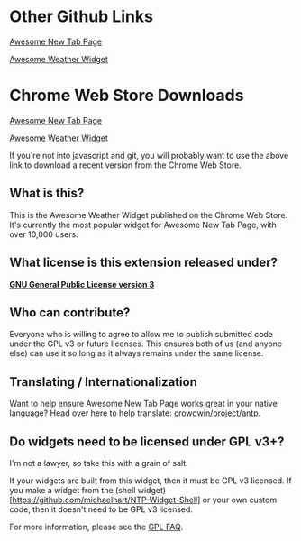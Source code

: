 Other Github Links
============================================================================================================
[Awesome New Tab Page](https://github.com/michaelhart/Awesome-New-Tab-Page)

[Awesome Weather Widget](https://github.com/michaelhart/Awesome-Weather-Widget)


Chrome Web Store Downloads
==========================
[Awesome New Tab Page](https://chrome.google.com/webstore/detail/mgmiemnjjchgkmgbeljfocdjjnpjnmcg)

[Awesome Weather Widget](https://chrome.google.com/webstore/detail/goeepbfnllchoihkoiecpkkekbpfiboc)

If you're not into javascript and git, you will probably want to use the above link to download a recent version from the Chrome Web Store.

What is this?
-------------
This is the Awesome Weather Widget published on the Chrome Web Store. It's currently the most popular widget for Awesome New Tab Page,
with over 10,000 users.

What license is this extension released under?
----------------------------------------------
__[GNU General Public License version 3](https://www.gnu.org/licenses/gpl-3.0.txt)__

Who can contribute?
-------------------
Everyone who is willing to agree to allow me to publish submitted code under the GPL v3 or future licenses. This ensures both of us (and anyone else) can use it so long as it always remains under the same license.

Translating / Internationalization
----------------------------------
Want to help ensure Awesome New Tab Page works great in your native language? Head over here to help translate: [crowdwin/project/antp](https://crowdin.net/project/antp/).

Do widgets need to be licensed under GPL v3+?
---------------------------------------------
I'm not a lawyer, so take this with a grain of salt:

If your widgets are built from this widget, then it must be GPL v3 licensed. If you make a widget from the (shell widget)[https://github.com/michaelhart/NTP-Widget-Shell] or your own custom code, then it doesn't need to be GPL v3 licensed.

For more information, please see the [GPL FAQ](http://www.gnu.org/licenses/gpl-faq.html).
